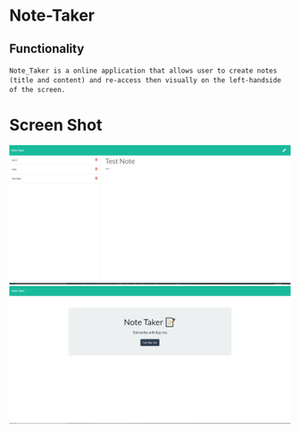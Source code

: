 # Note-Taker
## Functionality 
`Note_Taker is a online application that allows user to create notes (title and content) and re-access then visually on the left-handside of the screen. `
# Screen Shot 
![ScreenShot](/public/assets/photos/Notetaker1.JPG)
![ScreenShot](/public/assets/photos/Notetaker2.JPG)
